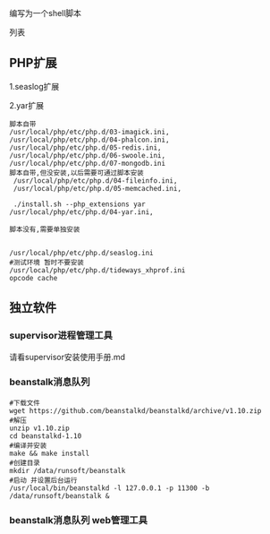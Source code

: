 编写为一个shell脚本

列表

## PHP扩展

1.seaslog扩展

2.yar扩展

```
脚本自带
/usr/local/php/etc/php.d/03-imagick.ini, 
/usr/local/php/etc/php.d/04-phalcon.ini, 
/usr/local/php/etc/php.d/05-redis.ini,
/usr/local/php/etc/php.d/06-swoole.ini,
/usr/local/php/etc/php.d/07-mongodb.ini
脚本自带,但没安装,以后需要可通过脚本安装
 /usr/local/php/etc/php.d/04-fileinfo.ini,
 /usr/local/php/etc/php.d/05-memcached.ini,
 
 ./install.sh --php_extensions yar
/usr/local/php/etc/php.d/04-yar.ini, 
 
脚本没有,需要单独安装


/usr/local/php/etc/php.d/seaslog.ini
#测试环境 暂时不要安装
/usr/local/php/etc/php.d/tideways_xhprof.ini
opcode cache
```







## 独立软件

### supervisor进程管理工具

请看supervisor安装使用手册.md



### beanstalk消息队列

```
#下载文件
wget https://github.com/beanstalkd/beanstalkd/archive/v1.10.zip
#解压
unzip v1.10.zip
cd beanstalkd-1.10
#编译并安装
make && make install
#创建目录
mkdir /data/runsoft/beanstalk
#启动 并设置后台运行
/usr/local/bin/beanstalkd -l 127.0.0.1 -p 11300 -b /data/runsoft/beanstalk &
```



### beanstalk消息队列 web管理工具



### 





